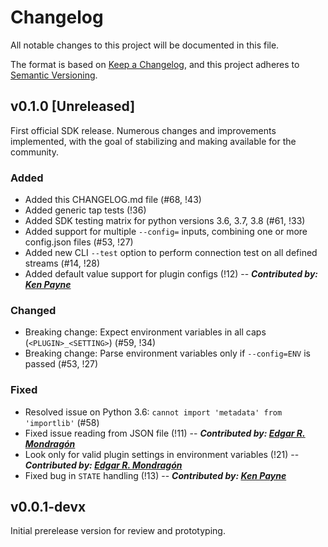 # Changelog

All notable changes to this project will be documented in this file.

The format is based on [Keep a Changelog](https://keepachangelog.com/en/1.0.0/),
and this project adheres to [Semantic Versioning](https://semver.org/spec/v2.0.0.html).

<!--
DO NOT DELETE
The next few lines form the template for unreleased changes.
## [Unreleased]
### Added
### Changed
### Deprecated
### Removed
### Fixed
-->

## v0.1.0 [Unreleased]

First official SDK release. Numerous changes and improvements implemented, with the goal of stabilizing
and making available for the community.

### Added

- Added this CHANGELOG.md file (#68, !43)
- Added generic tap tests (!36)
- Added SDK testing matrix for python versions 3.6, 3.7, 3.8 (#61, !33)
- Added support for multiple `--config=` inputs, combining one or more config.json files (#53, !27)
- Added new CLI `--test` option to perform connection test on all defined streams (#14, !28)
- Added default value support for plugin configs (!12) -- _**Contributed by: [Ken Payne](https://gitlab.com/kgpayne)**_

### Changed

- Breaking change: Expect environment variables in all caps (`<PLUGIN>_<SETTING>`) (#59, !34)
- Breaking change: Parse environment variables only if `--config=ENV` is passed (#53, !27)

### Fixed

- Resolved issue on Python 3.6: `cannot import 'metadata' from 'importlib'` (#58)
- Fixed issue reading from JSON file (!11) -- _**Contributed by: [Edgar R. Mondragón](https://gitlab.com/edgarrmondragon)**_
- Look only for valid plugin settings in environment variables (!21) -- _**Contributed by: [Edgar R. Mondragón](https://gitlab.com/edgarrmondragon)**_
- Fixed bug in `STATE` handling (!13) -- _**Contributed by: [Ken Payne](https://gitlab.com/kgpayne)**_

## v0.0.1-devx

Initial prerelease version for review and prototyping.
